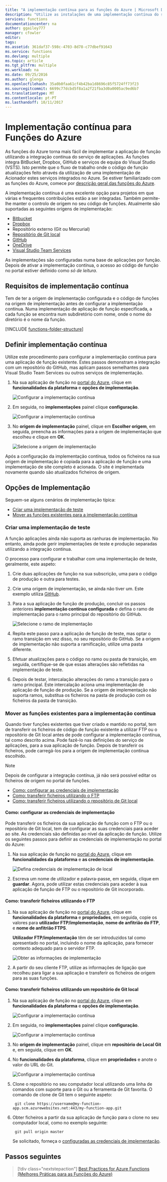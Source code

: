 ```yaml
---
title: "A implementação contínua para as funções do Azure | Microsoft Docs"
description: "Utilize as instalações de uma implementação contínua do serviço de aplicações do Azure para publicar as suas funções do Azure."
services: functions
documentationcenter: na
author: ggailey777
manager: cfowler
editor: 
tags: 
ms.assetid: 361daf37-598c-4703-8d78-c77dbef91643
ms.service: functions
ms.devlang: multiple
ms.topic: article
ms.tgt_pltfrm: multiple
ms.workload: na
ms.date: 09/25/2016
ms.author: glenga
ms.openlocfilehash: 35a0b0faa61cf4b42ba1d8696c85f5724ff73f23
ms.sourcegitcommit: 6699c77dcbd5f8a1a2f21fba3d0a0005ac9ed6b7
ms.translationtype: MT
ms.contentlocale: pt-PT
ms.lasthandoff: 10/11/2017
---
```

# <a name="continuous-deployment-for-azure-functions"></a>Implementação contínua para Funções do Azure
As funções do Azure torna mais fácil de implementar a aplicação de função utilizando a integração contínua do serviço de aplicações. As funções integra BitBucket, Dropbox, GitHub e serviços de equipa do Visual Studio (VSTS). Isto permite que o fluxo de trabalho onde o código de função atualizações feito através da utilização de uma implementação de Acionador estes serviços integrados no Azure. Se estiver familiarizado com as funções do Azure, comece por [descrição geral das funções do Azure](functions-overview.md).

A implementação contínua é uma excelente opção para projetos em que várias e frequentes contribuições estão a ser integradas. Também permite-lhe manter o controlo de origem no seu código de funções. Atualmente são suportadas as seguintes origens de implementação:

* [Bitbucket](https://bitbucket.org/)
* [Dropbox](https://www.dropbox.com/)
* Repositório externo (Git ou Mercurial)
* [Repositório de Git local](../app-service/app-service-deploy-local-git.md)
* [GitHub](https://github.com)
* [OneDrive](https://onedrive.live.com/)
* [Visual Studio Team Services](https://www.visualstudio.com/team-services/)

As implementações são configuradas numa base de aplicações por função. Depois de ativar a implementação contínua, o acesso ao código de função no portal estiver definido como *só de leitura*.

## <a name="continuous-deployment-requirements"></a>Requisitos de implementação contínua

Tem de ter a origem de implementação configurada e o código de funções na origem de implementação antes de configurar a implementação contínua. Numa implementação de aplicação de função especificada, a cada função se encontra num subdiretório com nome, onde o nome do diretório é o nome da função.  

[!INCLUDE [functions-folder-structure](../../includes/functions-folder-structure.md)]

## <a name="set-up-continuous-deployment"></a>Definir implementação contínua
Utilize este procedimento para configurar a implementação contínua para uma aplicação de função existente. Estes passos demonstram a integração com um repositório do GitHub, mas aplicam passos semelhantes para Visual Studio Team Services ou outros serviços de implementação.

1. Na sua aplicação de função no [portal do Azure](https://portal.azure.com), clique em **funcionalidades da plataforma** e **opções de implementação**. 
   
    ![Configurar a implementação contínua](./media/functions-continuous-deployment/setup-deployment.png)
 
2. Em seguida, no **implementações** painel clique **configuração**.
 
    ![Configurar a implementação contínua](./media/functions-continuous-deployment/setup-deployment-1.png)
   
2. No **origem de implementação** painel, clique em **Escolher origem**, em seguida, preencha as informações para a origem de implementação que escolheu e clique em **OK**.
   
    ![Selecione a origem de implementação](./media/functions-continuous-deployment/choose-deployment-source.png)

Após a configuração da implementação contínua, todos os ficheiros na sua origem de implementação é copiada para a aplicação de função e uma implementação de site completo é acionada. O site é implementada novamente quando são atualizados ficheiros de origem.

## <a name="deployment-options"></a>Opções de Implementação

Seguem-se alguns cenários de implementação típica:

- [Criar uma implementação de teste](#staging)
- [Mover as funções existentes para a implementação contínua](#existing)

<a name="staging"></a>
### <a name="create-a-staging-deployment"></a>Criar uma implementação de teste

A função aplicações ainda não suporta as ranhuras de implementação. No entanto, ainda pode gerir implementações de teste e produção separadas utilizando a integração contínua.

O processo para configurar e trabalhar com uma implementação de teste, geralmente, este aspeto:

1. Crie duas aplicações de função na sua subscrição, uma para o código de produção e outra para testes. 

2. Crie uma origem de implementação, se ainda não tiver um. Este exemplo utiliza [GitHub].

3. Para a sua aplicação de função de produção, concluir os passos anteriores **implementação contínua configurada** e defina o ramo de implementação para o ramo principal do repositório do GitHub.
   
    ![Selecione o ramo de implementação](./media/functions-continuous-deployment/choose-deployment-branch.png)

4. Repita este passo para a aplicação de função de teste, mas optar o ramo transição em vez disso, no seu repositório do GitHub. Se a origem de implementação não suporta a ramificação, utilize uma pasta diferente.
    
5. Efetuar atualizações para o código no ramo ou pasta de transição, em seguida, certifique-se de que essas alterações são refletidas na implementação de teste.

6. Depois de testar, intercalação alterações do ramo a transição para o ramo principal. Este intercalação aciona uma implementação de aplicação de função de produção. Se a origem de implementação não suporta ramos, substitua os ficheiros na pasta de produção com os ficheiros da pasta de transição.

<a name="existing"></a>
### <a name="move-existing-functions-to-continuous-deployment"></a>Mover as funções existentes para a implementação contínua
Quando tiver funções existentes que tiver criado e mantido no portal, tem de transferir os ficheiros de código de função existente a utilizar FTP ou o repositório de Git local antes de pode configurar a implementação contínua, tal como descrito acima. Pode fazê-lo nas definições do serviço de aplicações, para a sua aplicação de função. Depois de transferir os ficheiros, pode carregá-los para a origem de implementação contínua escolhido.

> [!NOTE]
> Depois de configurar a integração contínua, já não será possível editar os ficheiros de origem no portal de funções.

- [Como: configurar as credenciais de implementação](#credentials)
- [Como: transferir ficheiros utilizando o FTP](#downftp)
- [Como: transferir ficheiros utilizando o repositório de Git local](#downgit)

<a name="credentials"></a>
#### <a name="how-to-configure-deployment-credentials"></a>Como: configurar as credenciais de implementação
Pode transferir os ficheiros da sua aplicação de função com o FTP ou o repositório de Git local, tem de configurar as suas credenciais para aceder ao site. As credenciais são definidas ao nível da aplicação de função. Utilize os seguintes passos para definir as credenciais de implementação no portal do Azure:

1. Na sua aplicação de função no [portal do Azure](https://portal.azure.com), clique em **funcionalidades da plataforma** e **as credenciais de implementação**.
   
    ![Defina credenciais de implementação de local](./media/functions-continuous-deployment/setup-deployment-credentials.png)

2. Escreva um nome de utilizador e palavra-passe, em seguida, clique em **guardar**. Agora, pode utilizar estas credenciais para aceder à sua aplicação de função de FTP ou o repositório de Git incorporado.

<a name="downftp"></a>
#### <a name="how-to-download-files-using-ftp"></a>Como: transferir ficheiros utilizando o FTP

1. Na sua aplicação de função no [portal do Azure](https://portal.azure.com), clique em **funcionalidades da plataforma** e **propriedades**, em seguida, copie os valores para **utilizador FTP/implementação**, **nome de anfitrião do FTP**, e **nome de anfitrião FTPS**.  

    **Utilizador FTP/implementação** têm de ser introduzidos tal como apresentado no portal, incluindo o nome da aplicação, para fornecer contexto adequado para o servidor FTP.
   
    ![Obter as informações de implementação](./media/functions-continuous-deployment/get-deployment-credentials.png)

2. A partir do seu cliente FTP, utilize as informações de ligação que recolheu para ligar a sua aplicação e transferir os ficheiros de origem para as suas funções.

<a name="downgit"></a>
#### <a name="how-to-download-files-using-a-local-git-repository"></a>Como: transferir ficheiros utilizando um repositório de Git local

1. Na sua aplicação de função no [portal do Azure](https://portal.azure.com), clique em **funcionalidades da plataforma** e **opções de implementação**. 
   
    ![Configurar a implementação contínua](./media/functions-continuous-deployment/setup-deployment.png)
 
2. Em seguida, no **implementações** painel clique **configuração**.
 
    ![Configurar a implementação contínua](./media/functions-continuous-deployment/setup-deployment-1.png)
   
2. No **origem de implementação** painel, clique em **repositório de Local Git** e, em seguida, clique em **OK**.

3. No **funcionalidades da plataforma**, clique em **propriedades** e anote o valor do URL do Git. 
   
    ![Configurar a implementação contínua](./media/functions-continuous-deployment/get-local-git-deployment-url.png)

4. Clone o repositório no seu computador local utilizando uma linha de comandos com suporte para o Git ou a ferramenta de Git favorita. O comando de clone de Git tem o seguinte aspeto:
   
        git clone https://username@my-function-app.scm.azurewebsites.net:443/my-function-app.git

5. Obter ficheiros a partir da sua aplicação de função para o clone no seu computador local, como no exemplo seguinte:
   
        git pull origin master
   
    Se solicitado, forneça o [configuradas as credenciais de implementação](#credentials).  

[GitHub]: https://github.com/

## <a name="next-steps"></a>Passos seguintes

> [!div class="nextstepaction"]
> [Best Practices for Azure Functions (Melhores Práticas para as Funções do Azure)](functions-best-practices.md)
